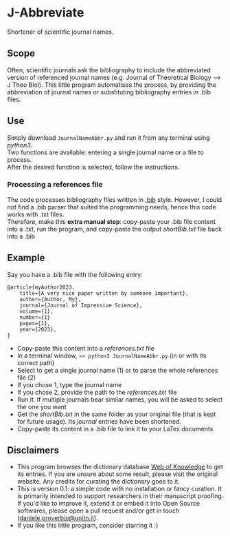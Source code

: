 # J-Abbreviate
Shortener of scientific journal names.

## Scope
Often, scientific journals ask the bibliography to include the abbreviated version of referenced journal names (e.g. Journal of Theoretical Biology --> J Theo Biol). 
This little program automatises the process, by providing the abbreviation of journal names or substituting bibliography entries in .bib files.

## Use
Simply download `JournalNameAbbr.py` and run it from any terminal using _python3_.  
Two functions are available: entering a single journal name or a file to process.  
After the desired function is selected, follow the instructions.

### Processing a references file
The code processes bibliography files written in [.bib](https://www.bibtex.org/) style. However, I could not find a .bib parser that suited the programming needs, hence this code works with .txt files.  
Therefore, make this **extra manual step**: copy-paste your .bib file content into a .txt, run the program, and copy-paste the output _shortBib.txt_ file back into a .bib

## Example
Say you have a .bib file with the following entry:

```
@article{myAuthor2023,
	title={A very nice paper written by someone important},
	author={Author, My},
	journal={Journal of Impressive Science},
	volume={1},
	number={1}
	pages={1},
	year={2023},
}
```
- Copy-paste this content into a _references.txt_ file
- In a terminal window, `>> python3 JournalNameAbbr.py` (in or with its correct path)
- Select to get a single journal name (1) or to parse the whole references file (2)
- If you chose 1, type the journal name
- If you chose 2, provide the path to the _references.txt_ file
- Run it. If multiple journals bear similar names, you will be asked to select the one you want
- Get the  _shortBib.txt_ in the same folder as your original file (that is kept for future usage). Its  _journal_ entries have been shortened.
- Copy-paste its content in a .bib file to link it to your LaTex documents

## Disclaimers
- This program browses the dictionary database [Web of Knowledge](https://images.webofknowledge.com/images/help/WOS/0-9_abrvjt.html) to get its entries. If you are unsure about some result, please visit the original website. Any credits for curating the dictionary goes to it.
-  This is version 0.1: a simple code with no installation or fancy curation. It is primarily intended to support researchers in their manuscript proofing. If you'd like to improve it, extend it or embed it into Open Source softwares, please open a pull request and/or get in touch (daniele.proverbio@unitn.it).
-  If you like this little program, consider starring it :)
